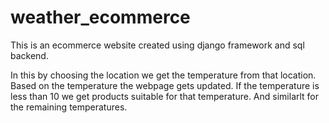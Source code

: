 # weather_ecommerce
This is an ecommerce website created using django framework and sql backend.

In this by choosing the location we get the temperature from that location.
Based on the temperature the webpage gets updated. If the temperature is less than 10 we get products suitable for that temperature.
And similarlt for the remaining temperatures.
